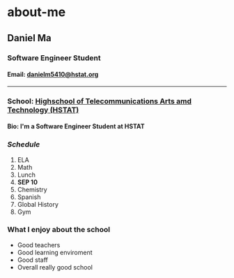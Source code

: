 # about-me


## Daniel Ma


### Software Engineer Student


#### Email: danielm5410@hstat.org

---

### School: [Highschool of Telecommunications Arts amd Technology (HSTAT)](https://www.hstat.org)


#### Bio: I'm a Software Engineer Student at HSTAT


### _Schedule_


1. ELA
2. Math
3. Lunch
4. **SEP 10**
5. Chemistry
6. Spanish
7. Global History
8. Gym



### What I enjoy about the school

- Good teachers
- Good learning enviroment
- Good staff
- Overall really good school








